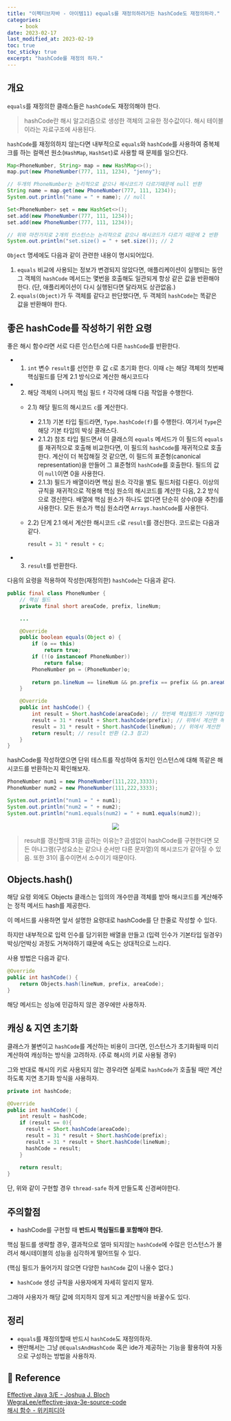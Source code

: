 ```yaml
---
title: "이펙티브자바 - 아이템11) equals를 재정의하려거든 hashCode도 재정의하라."
categories: 
    - book
date: 2023-02-17
last_modified_at: 2023-02-19
toc: true
toc_sticky: true
excerpt: "hashCode를 재정의 하자."
---
```


## 개요

`equals`를 재정의한 클래스들은 `hashCode`도 재정의해야 한다.

> hashCode란 해시 알고리즘으로 생성한 객체의 고유한 정수값이다. 해시 테이블이라는 자료구조에 사용된다.

`hashCode`를 재정의하지 않는다면 내부적으로 `equals`와 `hashCode`를 사용하여 중복체크를 하는 컬렉션 원소(`HashMap`, `HashSet`)로 사용할 때 문제를 일으킨다.

```java
Map<PhoneNumber, String> map = new HashMap<>();
map.put(new PhoneNumber(777, 111, 1234), "jenny");

// 두개의 PhoneNumber는 논리적으로 같으나 해시코드가 다르기때문에 null 반환
String name = map.get(new PhoneNumber(777, 111, 1234)); 
System.out.println("name = " + name); // null

Set<PhoneNumber> set = new HashSet<>();
set.add(new PhoneNumber(777, 111, 1234));
set.add(new PhoneNumber(777, 111, 1234));

// 위와 마찬가지로 2개의 인스턴스는 논리적으로 같으나 해시코드가 다르기 때문에 2 반환
System.out.println("set.size() = " + set.size()); // 2
```

`Object` 명세에도 다음과 같이 관련한 내용이 명시되어있다.

1. `equals` 비교에 사용되는 정보가 변경되지 않았다면, 애플리케이션이 실행되는 동안 그 객체의 `hashCode` 메서드는 몇번을 호출해도 일관되게 항상 같은 값을 반환해야 한다. (단, 애플리케이션이 다시 실행된다면 달라져도 상관없음.)
2. `equals(Object)`가 두 객체를 같다고 판단했다면, 두 객체의 `hashCode`는 똑같은 값을 반환해야 한다.


## 좋은 hashCode를 작성하기 위한 요령

좋은 해시 함수라면 서로 다른 인스턴스에 다른 `hashCode`를 반환한다.

- 1) `int` 변수 `result`를 선언한 후 값 `c`로 초기화 한다. 이때 `c`는 해당 객체의 첫번째 핵심필드를 단계 2.1 방식으로 계산한 해시코드다
- 2) 해당 객체의 나머지 핵심 필드 `f` 각각에 대해 다음 작업을 수행한다.
  - 2.1) 해당 필드의 해시코드 `c`를 계산한다.
    - 2.1.1) 기본 타입 필드라면, `Type.hashCode(f)`를 수행한다. 여기서 `Type`은 해당 기본 타입의 박싱 클래스다.
    - 2.1.2) 참조 타입 필드면서 이 클래스의 `equals` 메서드가 이 필드의 `equals`를 재귀적으로 호출해 비교한다면, 이 필드의 `hashCode`를 재귀적으로 호출한다. 계산이 더 복잡해질 것 같으면, 이 필드의 표준형(canonical representation)을 만들어 그 표준형의 `hashCode`를 호출한다. 필드의 값이 `null`이면 0을 사용한다.
    - 2.1.3) 필드가 배열이라면 핵심 원소 각각을 별도 필드처럼 다룬다. 이상의 규칙을 재귀적으로 적용해 핵심 원소의 해시코드를 계산한 다음, 2.2 방식으로 갱신한다. 배열에 핵심 원소가 하나도 없다면 단순히 상수(0을 추천)를 사용한다. 모든 원소가 핵심 원소라면 `Arrays.hashCode`를 사용한다.
  - 2.2) 단계 2.1 에서 계산한 해시코드 `c`로 `result`를 갱신한다. 코드로는 다음과 같다.

    ```java
    result = 31 * result + c;
    ```
- 3) `result`를 반환한다.


다음의 요령을 적용하여 작성한(재정의한) `hashCode`는 다음과 같다.


```java
public final class PhoneNumber {
    // 핵심 필드
    private final short areaCode, prefix, lineNum;

    ...

    @Override 
    public boolean equals(Object o) {
        if (o == this)
            return true;
        if (!(o instanceof PhoneNumber))
            return false;
        PhoneNumber pn = (PhoneNumber)o;
  
        return pn.lineNum == lineNum && pn.prefix == prefix && pn.areaCode == areaCode;
    }

    @Override 
    public int hashCode() {
        int result = Short.hashCode(areaCode); // 첫번째 핵심필드가 기본타입 이므로, Type.hashCode(f)를 수행 (2.1.1 참고)
        result = 31 * result + Short.hashCode(prefix); // 위에서 계산한 해시코드를 이어서 갱신 (2.2 참고)
        result = 31 * result + Short.hashCode(lineNum); // 위에서 계산한 해시코드를 이어서 갱신 (2.2 참고)
        return result; // result 반환 (2.3 참고)
    }
}
```

hashCode를 작성하였으면 단위 테스트를 작성하여 동치인 인스턴스에 대해 똑같은 해시코드를 반환하는지 확인해보자.

```java
PhoneNumber num1 = new PhoneNumber(111,222,3333);
PhoneNumber num2 = new PhoneNumber(111,222,3333);

System.out.println("num1 = " + num1);
System.out.println("num2 = " + num2);
System.out.println("num1.equals(num2) = " + num1.equals(num2));
```

<center><img src="https://user-images.githubusercontent.com/36228833/219956006-60aafb9e-d54a-482d-97ef-6a781d97f810.png"></center>

> result를 갱신할때 31을 곱하는 이유는? 곱셈없이 hashCode를 구현한다면 모든 아나그램(구성요소는 같으나 순서만 다른 문자열)의 해시코드가 같아질 수 있음. 또한 31이 홀수이면서 소수이기 때문이다.

## Objects.hash()

해당 요령 외에도 Objects 클래스는 임의의 개수만큼 객체를 받아 해시코드를 계산해주는 정적 메서드 hash를 제공한다.

이 메서드를 사용하면 앞서 설명한 요령대로 hashCode를 단 한줄로 작성할 수 있다.

하지만 내부적으로 입력 인수를 담기위한 배열을 만들고 (입력 인수가 기본타입 일경우) 박싱/언박싱 과정도 거쳐야하기 떄문에 속도는 상대적으로 느리다.

사용 방법은 다음과 같다.

```java
@Override 
public int hashCode() {
    return Objects.hash(lineNum, prefix, areaCode);
}
```

해당 메서드는 성능에 민감하지 않은 경우에만 사용하자.

## 캐싱 & 지연 초기화

클래스가 불변이고 `hashCode`를 계산하는 비용이 크다면, 인스턴스가 초기화될때 미리 계산하여 캐싱하는 방식을 고려하자. (주로 해시의 키로 사용될 경우)

그와 반대로 해시의 키로 사용되지 않는 경우라면 실제로 `hashCode`가 호출될 때만 계산하도록 지연 초기화 방식을 사용하자.

```java
private int hashCode;

@Override
public int hashCode() {
    int result = hashCode;
    if (result == 0){
      result = Short.hashCode(areaCode);
      result = 31 * result + Short.hashCode(prefix);
      result = 31 * result + Short.hashCode(lineNum);
      hashCode = result;
    }
    
    return result;
}
```

단, 위와 같이 구현할 경우 `thread-safe` 하게 만들도록 신경써야한다.

## 주의할점

- hashCode를 구현할 때 **반드시 핵심필드를 포함해야 한다.**

핵심 필드를 생략할 경우, 결과적으로 얼마 되지않는 `hashCode`에 수많은 인스턴스가 몰려서 해시테이블의 성능을 심각하게 떨어뜨릴 수 있다.

(핵심 필드가 들어가지 않으면 다양한 `hashCode` 값이 나올수 없다.)

- `hashCode` 생성 규칙을 사용자에게 자세히 알리지 말자.

그래야 사용자가 해당 값에 의지하지 않게 되고 계산방식을 바꿀수도 있다.

## 정리

- `equals`를 재정의할때 반드시 `hashCode`도 재정의하자.
- 왠만해서는 그냥 `@EqualsAndHashCode` 혹은 ide가 제공하는 기능을 활용하여 자동으로 구성하는 방법을 사용하자.

## 📣 Reference

[Effective Java 3/E - Joshua J. Bloch](http://www.yes24.com/Product/Goods/65551284)<br/>
[WegraLee/effective-java-3e-source-code](https://github.com/WegraLee/effective-java-3e-source-code/tree/master/src/effectivejava/chapter3/item11)<br/>
[해시 함수 - 위키피디아](https://ko.wikipedia.org/wiki/%ED%95%B4%EC%8B%9C_%ED%95%A8%EC%88%98)<br/>